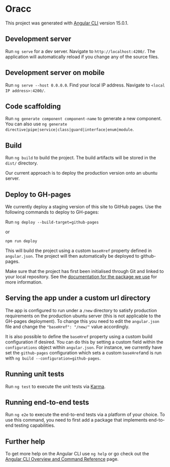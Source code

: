 # Oracc

This project was generated with [Angular CLI](https://github.com/angular/angular-cli) version 15.0.1.

## Development server

Run `ng serve` for a dev server. Navigate to `http://localhost:4200/`. The application will automatically reload if you change any of the source files.

## Development server on mobile

Run `ng serve --host 0.0.0.0`. Find your local IP address. Navigate to `<local IP address>:4200/`.

## Code scaffolding

Run `ng generate component component-name` to generate a new component. You can also use `ng generate directive|pipe|service|class|guard|interface|enum|module`.

## Build

Run `ng build` to build the project. The build artifacts will be stored in the `dist/` directory.

Our current approach is to deploy the production version onto an ubuntu server.

## Deploy to GH-pages

We currently deploy a staging version of this site to GitHub pages. Use the following commands to deploy to GH-pages:

Run `ng deploy --build-target=github-pages`

or

`npm run deploy`

This will build the project using a custom `baseHref` property defined in `angular.json`. The project will then automatically be deployed to github-pages.

Make sure that the project has first been initialised through Git and linked to your local repository.
See the [documentation for the package we use](https://www.npmjs.com/package/angular-cli-ghpages) for more information.

## Serving the app under a custom url directory

The app is configured to run under a `/new` directory to satisfy production requirements on the production ubuntu server (this is not applicable to the GH-pages deployment). To change this you need to edit the `angular.json` file and change the `"baseHref": "/new/"` value accordingly.

It is also possible to define the `baseHref` property using a custom build configuration if desired. You can do this by setting a custom field within the `configurations` object within `angular.json`. For instance, we currently have set the `github-pages` configuration which sets a custom `baseHref`and is run with `ng build --configuration=github-pages`.

## Running unit tests

Run `ng test` to execute the unit tests via [Karma](https://karma-runner.github.io).

## Running end-to-end tests

Run `ng e2e` to execute the end-to-end tests via a platform of your choice. To use this command, you need to first add a package that implements end-to-end testing capabilities.

## Further help

To get more help on the Angular CLI use `ng help` or go check out the [Angular CLI Overview and Command Reference](https://angular.io/cli) page.
